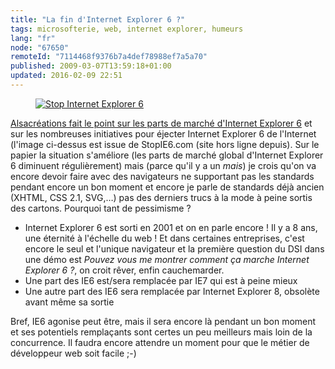 ```yaml
---
title: "La fin d'Internet Explorer 6 ?"
tags: microsofterie, web, internet explorer, humeurs
lang: "fr"
node: "67650"
remoteId: "7114468f9376b7a4def78988ef7a5a70"
published: 2009-03-07T13:59:18+01:00
updated: 2016-02-09 22:51
---
```

<figure class="object-center"><a href="/images/stop-internet-explorer-6.png"><img loading="lazy" src="/images//stop-internet-explorer-6.png" alt="Stop Internet Explorer 6">
</a></figure>


[Alsacréations fait le point sur les parts de marché d'Internet Explorer
6](http://www.alsacreations.com/actu/lire/670-internet-explorer-6-agonise.html)
et sur les nombreuses initiatives pour éjecter Internet Explorer 6 de l'Internet
(l'image ci-dessus est issue de StopIE6.com (site hors ligne depuis). Sur le
papier la situation s'améliore (les parts de marché global d'Internet Explorer 6
diminuent régulièrement) mais (parce qu'il y a un *mais*) je crois qu'on va
encore devoir faire avec des navigateurs ne supportant pas les standards pendant
encore un bon moment et encore je parle de standards déjà
ancien
(XHTML, CSS 2.1, SVG,…) pas des derniers trucs à la mode à peine sortis des
cartons. Pourquoi tant de pessimisme ?

* Internet Explorer 6 est sorti en 2001 et on en parle encore ! Il y a 8 ans,
  une éternité à l'échelle du web ! Et dans certaines entreprises, c'est encore
  le seul et l'unique navigateur et la première question du DSI dans une démo
  est *Pouvez vous me montrer comment ça marche Internet Explorer 6 ?*, on croit
  rêver, enfin cauchemarder.
* Une part des IE6 est/sera remplacée par IE7 qui est à peine mieux
* Une autre part des IE6 sera remplacée par Internet Explorer 8, obsolète avant
  même sa sortie


Bref, IE6 agonise peut être, mais il sera encore là pendant un bon moment et ses
potentiels remplaçants sont certes un peu meilleurs mais loin de la concurrence.
Il faudra encore attendre un moment pour que le métier de développeur web soit
facile ;-)

